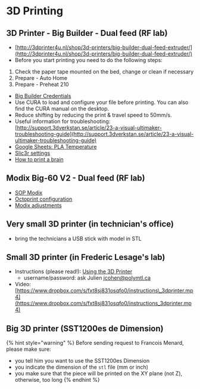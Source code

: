 # 3D Printing

## 3D Printer - Big Builder - Dual feed \(RF lab\)

* [http://3dprinter4u.nl/shop/3d-printers/big-builder-dual-feed-extruder/](http://3dprinter4u.nl/shop/3d-printers/big-builder-dual-feed-extruder/)
* Before you start printing you need to do the following steps:

1. Check the paper tape mounted on the bed, change or clean if necessary
2. Prepare - Auto Home
3. Prepare - Preheat 210

* [Big Builder Credentials](https://docs.google.com/document/d/13iNhiBKYZWT9ytsvYeeYV4FJn6Wn00q9Ctka7toMV08/edit#heading=h.c26775aojtto)
* Use CURA to load and configure your file before printing. You can also find the CURA manual on the desktop.
* Reduce shifting by reducing the print & travel speed to 50mm/s.
* Useful information for troubleshooting: [http://support.3dverkstan.se/article/23-a-visual-ultimaker-troubleshooting-guide](http://support.3dverkstan.se/article/23-a-visual-ultimaker-troubleshooting-guide)
* [Google Sheets: PLA Temperature](https://docs.google.com/spreadsheets/d/1gmXddcYgUFuz7tX-zO_UynaxlylWnnej0PF7d3u6ikM/edit?usp=sharing)
* [Slic3r settings](https://www.neuro.polymtl.ca/internal_resources/3dprinter/settings)
* [How to print a brain](https://www.neuro.polymtl.ca/internal_resources/3dprinter/print_brain)

## Modix Big-60 V2 - Dual feed \(RF lab\)

* [SOP Modix](https://docs.google.com/document/d/1N1sCdYy1kLsIw_NDbPVM3fTg5EPaR50NNuACbf_dI6s/edit?usp=sharing)
* [Octoprint configuration](https://www.neuro.polymtl.ca/internal_resources/3dprinter/octoprint)
* [Modix adjustments](https://drive.google.com/file/d/1rtaKlBJ2HbZDDPxSDA0-g0miDM7aZjVB/view?usp=sharing)

## Very small 3D printer \(in technician's office\)

* bring the technicians a USB stick with model in STL

## Small 3D printer \(in Frederic Lesage's lab\)

* Instructions \(please read!\): [Using the 3D Printer](http://image.liom.polymtl.ca/wiki/index.php/Using_the_3D_printer)
  * username/password: ask Julien [jcohen@polymtl.ca](mailto:jcohen@polymtl.ca)
* Video: [https://www.dropbox.com/s/fxt8sj831osqfo0/instructions\_3dprinter.mp4](https://www.dropbox.com/s/fxt8sj831osqfo0/instructions_3dprinter.mp4)

## Big 3D printer \(SST1200es de Dimension\)

{% hint style="warning" %}
Before sending request to Francois Menard, please make sure:

* you tell him you want to use the SST1200es Dimension
* you indicate the dimension of the `stl` file \(mm or inch\)
* you make sure that the piece will be printed on the XY plane \(not Z\), otherwise, too long
{% endhint %}

